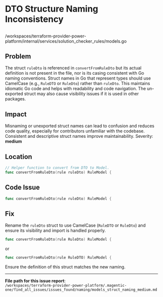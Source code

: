 # DTO Structure Naming Inconsistency

##

/workspaces/terraform-provider-power-platform/internal/services/solution_checker_rules/models.go

## Problem

The struct `ruleDto` is referenced in `convertFromRuleDto` but its actual definition is not present in the file, nor is its casing consistent with Go naming conventions. Struct names in Go that represent types should use CamelCase (e.g., `RuleDTO` or `RuleDto`) rather than `ruleDto`. This maintains idiomatic Go code and helps with readability and code navigation. The un-exported struct may also cause visibility issues if it is used in other packages.

## Impact

Misnaming or unexported struct names can lead to confusion and reduces code quality, especially for contributors unfamiliar with the codebase. Consistent and descriptive struct names improve maintainability. Severity: **medium**

## Location

```go
// Helper function to convert from DTO to Model.
func convertFromRuleDto(rule ruleDto) RuleModel {
```

## Code Issue

```go
func convertFromRuleDto(rule ruleDto) RuleModel {
```

## Fix

Rename the `ruleDto` struct to use CamelCase (`RuleDTO` or `RuleDto`) and ensure its visibility and import is handled properly.

```go
func convertFromRuleDto(rule RuleDto) RuleModel {
```
or
```go
func convertFromRuleDto(rule RuleDTO) RuleModel {
```
Ensure the definition of this struct matches the new naming.

---

**File path for this issue report**:  
`/workspaces/terraform-provider-power-platform/.magentic-one/find_all_issues/issues_found/naming/models_struct_naming_medium.md`

